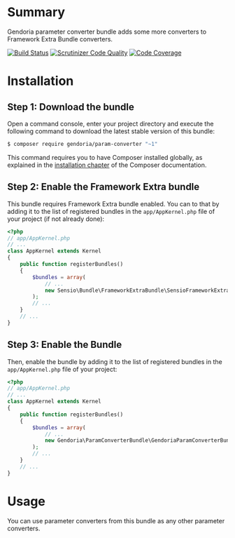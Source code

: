 Summary
=======

Gendoria parameter converter bundle adds some more converters to Framework Extra Bundle converters.

[![Build Status](https://travis-ci.org/Gendoria/param-converter-bundle.svg?branch=master)](https://travis-ci.org/Gendoria/param-converter-bundle)
[![Scrutinizer Code Quality](https://scrutinizer-ci.com/g/Gendoria/param-converter-bundle/badges/quality-score.png?b=master)](https://scrutinizer-ci.com/g/Gendoria/param-converter-bundle/?branch=master)
[![Code Coverage](https://scrutinizer-ci.com/g/Gendoria/param-converter-bundle/badges/coverage.png?b=master)](https://scrutinizer-ci.com/g/Gendoria/param-converter-bundle/?branch=master)


Installation
============

Step 1: Download the bundle
---------------------------

Open a command console, enter your project directory and execute the
following command to download the latest stable version of this bundle:

```bash
$ composer require gendoria/param-converter "~1"
```

This command requires you to have Composer installed globally, as explained
in the [installation chapter](https://getcomposer.org/doc/00-intro.md)
of the Composer documentation.

Step 2: Enable the Framework Extra bundle
-------------------------

This bundle requires Framework Extra bundle enabled. You can to that
 by adding it to the list of registered bundles in the `app/AppKernel.php` 
file of your project (if not already done):

```php
<?php
// app/AppKernel.php
// ...
class AppKernel extends Kernel
{
    public function registerBundles()
    {
        $bundles = array(
            // ...
            new Sensio\Bundle\FrameworkExtraBundle\SensioFrameworkExtraBundle(),
        );
        // ...
    }
    // ...
}
```

Step 3: Enable the Bundle
-------------------------

Then, enable the bundle by adding it to the list of registered bundles
in the `app/AppKernel.php` file of your project:

```php
<?php
// app/AppKernel.php
// ...
class AppKernel extends Kernel
{
    public function registerBundles()
    {
        $bundles = array(
            // ...
            new Gendoria\ParamConverterBundle\GendoriaParamConverterBundle(),
        );
        // ...
    }
    // ...
}
```

Usage
=====


You can use parameter converters from this bundle as any other parameter converters.
